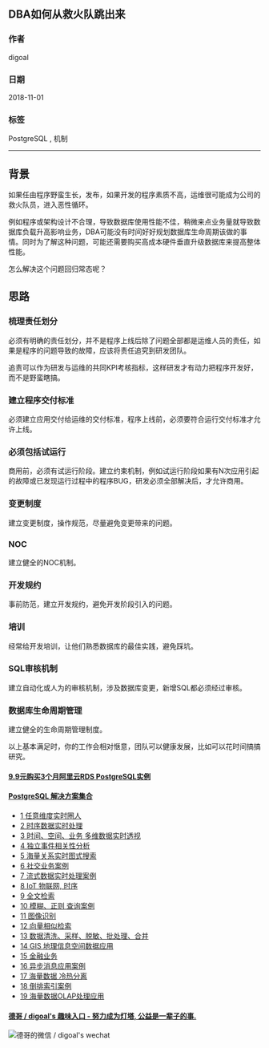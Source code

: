 ## DBA如何从救火队跳出来  
                                                                   
### 作者                                                                   
digoal                                                                   
                                                                   
### 日期                                                                   
2018-11-01                                                                 
                                                                   
### 标签                                                                   
PostgreSQL , 机制         
                                                                   
----                                                                   
                                                                   
## 背景   
如果任由程序野蛮生长，发布，如果开发的程序素质不高，运维很可能成为公司的救火队员，进入恶性循环。  
  
例如程序或架构设计不合理，导致数据库使用性能不佳，稍微来点业务量就导致数据库负载升高影响业务，DBA可能没有时间好好规划数据库生命周期该做的事情。同时为了解这种问题，可能还需要购买高成本硬件垂直升级数据库来提高整体性能。  
  
怎么解决这个问题回归常态呢？  
  
## 思路  
### 梳理责任划分  
必须有明确的责任划分，并不是程序上线后除了问题全部都是运维人员的责任，如果是程序的问题导致的故障，应该将责任追究到研发团队。  
  
追责可以作为研发与运维的共同KPI考核指标，这样研发才有动力把程序开发好，而不是野蛮瞎搞。   
  
### 建立程序交付标准  
必须建立应用交付给运维的交付标准，程序上线前，必须要符合运行交付标准才允许上线。  
  
### 必须包括试运行  
商用前，必须有试运行阶段。建立约束机制，例如试运行阶段如果有N次应用引起的故障或已发现运行过程中的程序BUG，研发必须全部解决后，才允许商用。  
  
### 变更制度  
建立变更制度，操作规范，尽量避免变更带来的问题。  
  
### NOC  
建立健全的NOC机制。  
  
### 开发规约  
事前防范，建立开发规约，避免开发阶段引入的问题。  
  
### 培训  
经常给开发培训，让他们熟悉数据库的最佳实践，避免踩坑。  
  
### SQL审核机制  
建立自动化或人为的审核机制，涉及数据库变更，新增SQL都必须经过审核。  
  
### 数据库生命周期管理  
建立健全的生命周期管理制度。  
    
以上基本满足时，你的工作会相对惬意，团队可以健康发展，比如可以花时间搞搞研究。   
  
  
  
  
  
  
  
  
  
  
  
  
  
  
  
  
  
  
  
  
  
  
  
  
  
  
  
  
  
  
  
  
  
  
  
  
  
  
  
  
  
  
  
  
  
  
  
  
  
  
  
  
#### [9.9元购买3个月阿里云RDS PostgreSQL实例](https://www.aliyun.com/database/postgresqlactivity "57258f76c37864c6e6d23383d05714ea")
  
  
#### [PostgreSQL 解决方案集合](https://yq.aliyun.com/topic/118 "40cff096e9ed7122c512b35d8561d9c8")
- [1 任意维度实时圈人](https://yq.aliyun.com/topic/118 "40cff096e9ed7122c512b35d8561d9c8")
- [2 时序数据实时处理](https://yq.aliyun.com/topic/118 "40cff096e9ed7122c512b35d8561d9c8")
- [3 时间、空间、业务 多维数据实时透视](https://yq.aliyun.com/topic/118 "40cff096e9ed7122c512b35d8561d9c8")
- [4 独立事件相关性分析](https://yq.aliyun.com/topic/118 "40cff096e9ed7122c512b35d8561d9c8")
- [5 海量关系实时图式搜索](https://yq.aliyun.com/topic/118 "40cff096e9ed7122c512b35d8561d9c8")
- [6 社交业务案例](https://yq.aliyun.com/topic/118 "40cff096e9ed7122c512b35d8561d9c8")
- [7 流式数据实时处理案例](https://yq.aliyun.com/topic/118 "40cff096e9ed7122c512b35d8561d9c8")
- [8 IoT 物联网, 时序](https://yq.aliyun.com/topic/118 "40cff096e9ed7122c512b35d8561d9c8")
- [9 全文检索](https://yq.aliyun.com/topic/118 "40cff096e9ed7122c512b35d8561d9c8")
- [10 模糊、正则 查询案例](https://yq.aliyun.com/topic/118 "40cff096e9ed7122c512b35d8561d9c8")
- [11 图像识别](https://yq.aliyun.com/topic/118 "40cff096e9ed7122c512b35d8561d9c8")
- [12 向量相似检索](https://yq.aliyun.com/topic/118 "40cff096e9ed7122c512b35d8561d9c8")
- [13 数据清洗、采样、脱敏、批处理、合并](https://yq.aliyun.com/topic/118 "40cff096e9ed7122c512b35d8561d9c8")
- [14 GIS 地理信息空间数据应用](https://yq.aliyun.com/topic/118 "40cff096e9ed7122c512b35d8561d9c8")
- [15 金融业务](https://yq.aliyun.com/topic/118 "40cff096e9ed7122c512b35d8561d9c8")
- [16 异步消息应用案例](https://yq.aliyun.com/topic/118 "40cff096e9ed7122c512b35d8561d9c8")
- [17 海量数据 冷热分离](https://yq.aliyun.com/topic/118 "40cff096e9ed7122c512b35d8561d9c8")
- [18 倒排索引案例](https://yq.aliyun.com/topic/118 "40cff096e9ed7122c512b35d8561d9c8")
- [19 海量数据OLAP处理应用](https://yq.aliyun.com/topic/118 "40cff096e9ed7122c512b35d8561d9c8")
  
  
#### [德哥 / digoal's 趣味入口 - 努力成为灯塔, 公益是一辈子的事.](https://github.com/digoal/blog/blob/master/README.md "22709685feb7cab07d30f30387f0a9ae")
  
  
![德哥的微信 / digoal's wechat](../pic/digoal_weixin.jpg "f7ad92eeba24523fd47a6e1a0e691b59")
  
